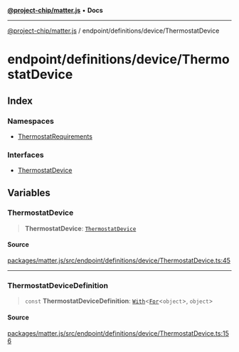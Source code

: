 [**@project-chip/matter.js**](../../../../README.md) • **Docs**

***

[@project-chip/matter.js](../../../../modules.md) / endpoint/definitions/device/ThermostatDevice

# endpoint/definitions/device/ThermostatDevice

## Index

### Namespaces

- [ThermostatRequirements](namespaces/ThermostatRequirements/README.md)

### Interfaces

- [ThermostatDevice](interfaces/ThermostatDevice.md)

## Variables

### ThermostatDevice

> **ThermostatDevice**: [`ThermostatDevice`](interfaces/ThermostatDevice.md)

#### Source

[packages/matter.js/src/endpoint/definitions/device/ThermostatDevice.ts:45](https://github.com/project-chip/matter.js/blob/7a8cbb56b87d4ccf34bec5a9a95ab40a1711324f/packages/matter.js/src/endpoint/definitions/device/ThermostatDevice.ts#L45)

***

### ThermostatDeviceDefinition

> `const` **ThermostatDeviceDefinition**: [`With`](../../../../node/export/-internal-/README.md#withbsb)\<[`For`](../../../../behavior/cluster/export/-internal-/namespaces/EndpointType/README.md#fort)\<`object`\>, `object`\>

#### Source

[packages/matter.js/src/endpoint/definitions/device/ThermostatDevice.ts:156](https://github.com/project-chip/matter.js/blob/7a8cbb56b87d4ccf34bec5a9a95ab40a1711324f/packages/matter.js/src/endpoint/definitions/device/ThermostatDevice.ts#L156)
